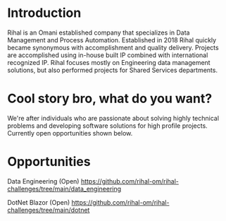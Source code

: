 # Introduction
Rihal is an Omani established company that specializes in Data Management and Process Automation. Established in 2018 Rihal quickly became synonymous with accomplishment and quality delivery. Projects are accomplished using in-house built IP combined with international recognized IP. Rihal focuses mostly on Engineering data management solutions, but also performed projects for Shared Services departments.

# Cool story bro, what do you want?
We're after individuals who are passionate about solving highly technical problems and developing software solutions for high profile projects. Currently open opportunities shown below.

# Opportunities
Data Engineering (Open) https://github.com/rihal-om/rihal-challenges/tree/main/data_engineering

DotNet Blazor (Open) https://github.com/rihal-om/rihal-challenges/tree/main/dotnet
